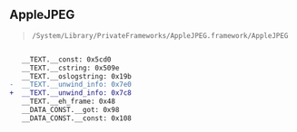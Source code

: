 ## AppleJPEG

> `/System/Library/PrivateFrameworks/AppleJPEG.framework/AppleJPEG`

```diff

   __TEXT.__const: 0x5cd0
   __TEXT.__cstring: 0x509e
   __TEXT.__oslogstring: 0x19b
-  __TEXT.__unwind_info: 0x7e0
+  __TEXT.__unwind_info: 0x7c8
   __TEXT.__eh_frame: 0x48
   __DATA_CONST.__got: 0x98
   __DATA_CONST.__const: 0x108

```
